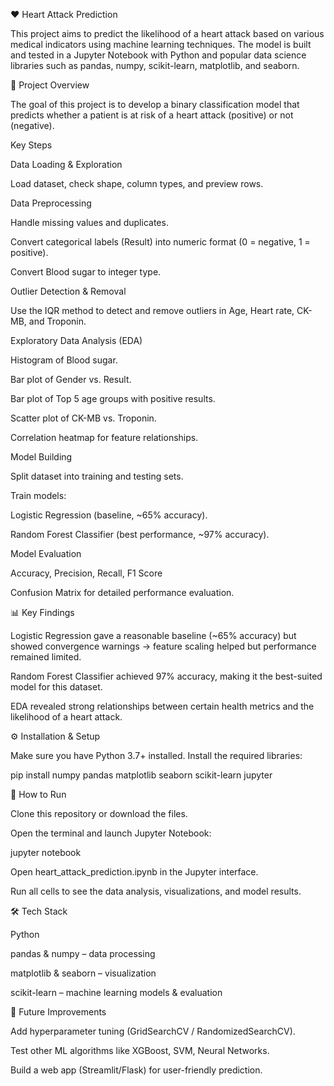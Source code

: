❤️ Heart Attack Prediction

This project aims to predict the likelihood of a heart attack based on various medical indicators using machine learning techniques. The model is built and tested in a Jupyter Notebook with Python and popular data science libraries such as pandas, numpy, scikit-learn, matplotlib, and seaborn.

📌 Project Overview

The goal of this project is to develop a binary classification model that predicts whether a patient is at risk of a heart attack (positive) or not (negative).

Key Steps

Data Loading & Exploration

Load dataset, check shape, column types, and preview rows.

Data Preprocessing

Handle missing values and duplicates.

Convert categorical labels (Result) into numeric format (0 = negative, 1 = positive).

Convert Blood sugar to integer type.

Outlier Detection & Removal

Use the IQR method to detect and remove outliers in Age, Heart rate, CK-MB, and Troponin.

Exploratory Data Analysis (EDA)

Histogram of Blood sugar.

Bar plot of Gender vs. Result.

Bar plot of Top 5 age groups with positive results.

Scatter plot of CK-MB vs. Troponin.

Correlation heatmap for feature relationships.

Model Building

Split dataset into training and testing sets.

Train models:

Logistic Regression (baseline, ~65% accuracy).

Random Forest Classifier (best performance, ~97% accuracy).

Model Evaluation

Accuracy, Precision, Recall, F1 Score

Confusion Matrix for detailed performance evaluation.

📊 Key Findings

Logistic Regression gave a reasonable baseline (~65% accuracy) but showed convergence warnings → feature scaling helped but performance remained limited.

Random Forest Classifier achieved 97% accuracy, making it the best-suited model for this dataset.

EDA revealed strong relationships between certain health metrics and the likelihood of a heart attack.

⚙️ Installation & Setup

Make sure you have Python 3.7+ installed. Install the required libraries:

pip install numpy pandas matplotlib seaborn scikit-learn jupyter

🚀 How to Run

Clone this repository or download the files.

Open the terminal and launch Jupyter Notebook:

jupyter notebook


Open heart_attack_prediction.ipynb in the Jupyter interface.

Run all cells to see the data analysis, visualizations, and model results.

🛠️ Tech Stack

Python

pandas & numpy – data processing

matplotlib & seaborn – visualization

scikit-learn – machine learning models & evaluation

📌 Future Improvements

Add hyperparameter tuning (GridSearchCV / RandomizedSearchCV).

Test other ML algorithms like XGBoost, SVM, Neural Networks.

Build a web app (Streamlit/Flask) for user-friendly prediction.

